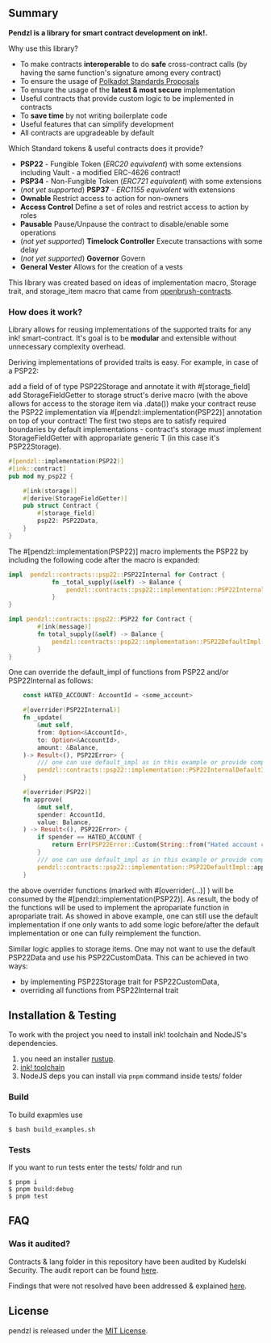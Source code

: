 ## Summary

**Pendzl is a library for smart contract development on ink!.**

Why use this library?

- To make contracts **interoperable** to do **safe** cross-contract calls (by having the same function's signature among every contract)
- To ensure the usage of [Polkadot Standards Proposals](https://github.com/w3f/PSPs)
- To ensure the usage of the **latest & most secure** implementation
- Useful contracts that provide custom logic to be implemented in contracts
- To **save time** by not writing boilerplate code
- Useful features that can simplify development
- All contracts are upgradeable by default

Which Standard tokens & useful contracts does it provide?

- **PSP22** - Fungible Token (_ERC20 equivalent_) with some extensions including Vault - a modified ERC-4626 contract!
- **PSP34** - Non-Fungible Token (_ERC721 equivalent_) with some extensions
- (_not yet supported_) **PSP37** - _ERC1155 equivalent_ with extensions
- **Ownable** Restrict access to action for non-owners
- **Access Control** Define a set of roles and restrict access to action by roles
- **Pausable** Pause/Unpause the contract to disable/enable some operations
- (_not yet supported_) **Timelock Controller** Execute transactions with some delay
- (_not yet supported_) **Governor** Govern
- **General Vester** Allows for the creation of a vests

This library was created based on ideas of implementation macro, Storage trait, and storage_item macro that came from [openbrush-contracts](https://github.com/Brushfam/openbrush-contracts).

### How does it work?

Library allows for reusing implementations of the supported traits for any ink! smart-contract. It's goal is to be **modular** and extensible without unnecessary complexity overhead.

Deriving implementations of provided traits is easy. For example, in case of a PSP22:

add a field of of type PSP22Storage and annotate it with #\[storage_field\]
add StorageFieldGetter to storage struct's derive macro (with the above allows for access to the storage item via .data())
make your contract reuse the PSP22 implementation via #[pendzl::implementation(PSP22)] annotation on top of your contract!
The first two steps are to satisfy required boundaries by default implementations - contract's storage must implement StorageFieldGetter with appropariate generic T (in this case it's PSP22Storage).

```rust
#[pendzl::implementation(PSP22)]
#[ink::contract]
pub mod my_psp22 {

    #[ink(storage)]
    #[derive(StorageFieldGetter)]
    pub struct Contract {
        #[storage_field]
        psp22: PSP22Data,
    }
}
```

The #[pendzl::implementation(PSP22)] macro implements the PSP22 by including the following code after the macro is expanded:

```rust
impl  pendzl::contracts::psp22::PSP22Internal for Contract {
            fn _total_supply(&self) -> Balance {
                pendzl::contracts::psp22::implementation::PSP22InternalDefaultImpl::_total_supply_default_impl(self)
            }
}

impl pendzl::contracts::psp22::PSP22 for Contract {
        #[ink(message)]
        fn total_supply(&self) -> Balance {
            pendzl::contracts::psp22::implementation::PSP22DefaultImpl::total_supply_default_impl(self)
        }
}
```

One can override the default_impl of functions from PSP22 and/or PSP22Internal as follows:

```rust
    const HATED_ACCOUNT: AccountId = <some_account>

    #[overrider(PSP22Internal)]
    fn _update(
        &mut self,
        from: Option<&AccountId>,
        to: Option<&AccountId>,
        amount: &Balance,
    )-> Result<(), PSP22Error> {
        /// one can use default_impl as in this example or provide completely new implementation.
        pendzl::contracts::psp22::implementation::PSP22InternalDefaultImpl::_update_default_impl(self, from, to, amount)
    }

    #[overrider(PSP22)]
    fn approve(
        &mut self,
        spender: AccountId,
        value: Balance,
    ) -> Result<(), PSP22Error> {
        if spender == HATED_ACCOUNT {
            return Err(PSP22Error::Custom(String::from("Hated account can not have allowance to spend tokens")));
        }
        /// one can use default_impl as in this example or provide completly new implementation.
        pendzl::contracts::psp22::implementation::PSP22DefaultImpl::approve(self, spender, value)
    }
```

the above overrider functions (marked with #[overrider(...)] ) will be consumed by the #[pendzl::implementation(PSP22)]. As result, the body of the functions will be used to implement the apropariate function in apropariate trait.
As showed in above example, one can still use the default implementation if one only wants to add some logic before/after the default implementation or one can fully reimplement the function.

Similar logic applies to storage items. One may not want to use the default PSP22Data and use his PSP22CustomData. This can be achieved in two ways:

- by implementing PSP22Storage trait for PSP22CustomData,
- overriding all functions from PSP22Internal trait

## Installation & Testing

To work with the project you need to install ink! toolchain and NodeJS's dependencies.

1. you need an installer [rustup](https://www.rust-lang.org/tools/install).
2. [ink! toolchain](https://use.ink/getting-started/setup)
3. NodeJS deps you can install via `pnpm` command inside tests/ folder

### Build

To build exapmles use

```
$ bash build_examples.sh
```

### Tests

If you want to run tests enter the tests/ foldr and run

```
$ pnpm i
$ pnpm build:debug
$ pnpm test
```

## FAQ

### Was it audited?

Contracts & lang folder in this repository have been audited by Kudelski Security. The audit report can be found [here](./audits/Kudelski_Security_Abax_Finance_Pendzl_Secure_Code_Review_2.0.pdf).

Findings that were not resolved have been addressed & explained [here](./audits/AddressingKudelskiSecurityAuditFindings.md).

## License

pendzl is released under the [MIT License]("./LICENSE").
